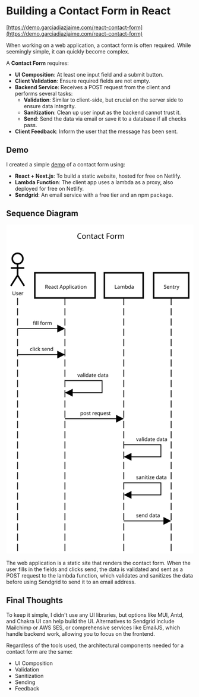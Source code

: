 # Building a Contact Form in React

[https://demo.garciadiazjaime.com/react-contact-form](https://demo.garciadiazjaime.com/react-contact-form)

When working on a web application, a contact form is often required. While seemingly simple, it can quickly become complex.

A **Contact Form** requires:

- **UI Composition**: At least one input field and a submit button.
- **Client Validation**: Ensure required fields are not empty.
- **Backend Service**: Receives a POST request from the client and performs several tasks:
  - **Validation**: Similar to client-side, but crucial on the server side to ensure data integrity.
  - **Sanitization**: Clean up user input as the backend cannot trust it.
  - **Send**: Send the data via email or save it to a database if all checks pass.
- **Client Feedback**: Inform the user that the message has been sent.

## Demo

I created a simple [demo](https://demo.garciadiazjaime.com/react-contact-form) of a contact form using:

- **React + Next.js**: To build a static website, hosted for free on Netlify.
- **Lambda Function**: The client app uses a lambda as a proxy, also deployed for free on Netlify.
- **Sendgrid**: An email service with a free tier and an npm package.

## Sequence Diagram

![Sequence Diagram](./public/Contact_Form.svg)

The web application is a static site that renders the contact form. When the user fills in the fields and clicks send, the data is validated and sent as a POST request to the lambda function, which validates and sanitizes the data before using Sendgrid to send it to an email address.

## Final Thoughts

To keep it simple, I didn't use any UI libraries, but options like MUI, Antd, and Chakra UI can help build the UI. Alternatives to Sendgrid include Mailchimp or AWS SES, or comprehensive services like EmailJS, which handle backend work, allowing you to focus on the frontend.

Regardless of the tools used, the architectural components needed for a contact form are the same:

- UI Composition
- Validation
- Sanitization
- Sending
- Feedback
